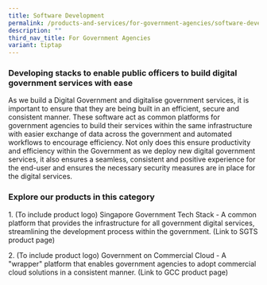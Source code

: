 ```yaml
---
title: Software Development
permalink: /products-and-services/for-government-agencies/software-development/
description: ""
third_nav_title: For Government Agencies
variant: tiptap
---
```

<h3><strong>Developing stacks to enable public officers to build digital government services with ease </strong></h3>
<p>As we build a Digital Government and digitalise government services, it
is important to ensure that they are being built in an efficient, secure
and consistent manner. These software act as common platforms for government
agencies to build their services within the same infrastructure with easier
exchange of data across the government and automated workflows to encourage
efficiency. Not only does this ensure productivity and efficiency within
the Government as we deploy new digital government services, it also ensures
a seamless, consistent and positive experience for the end-user and ensures
the necessary security measures are in place for the digital services.</p>
<h3><strong>Explore our products in this category</strong> </h3>
<p></p>
<p>1. (To include product logo) Singapore Government Tech Stack - A common
platform that provides the infrastructure for all government digital services,
streamlining the development process within the government. (Link to SGTS
product page)</p>
<p>2. (To include product logo) Government on Commercial Cloud - A "wrapper"
platform that enables government agencies to adopt commercial cloud solutions
in a consistent manner. (Link to GCC product page)
<br>
</p>